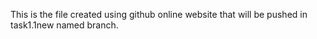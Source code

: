 This is the file created using github online website that will be pushed in task1.1new named branch.
